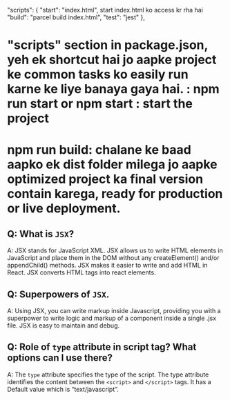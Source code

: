 "scripts": {
"start": "index.html", start index.html ko access kr rha hai
"build": "parcel build index.html",
"test": "jest"
},

# "scripts" section in package.json, yeh ek shortcut hai jo aapke project ke common tasks ko easily run karne ke liye banaya gaya hai. : npm run start or npm start : start the project

# npm run build: chalane ke baad aapko ek dist folder milega jo aapke optimized project ka final version contain karega, ready for production or live deployment.

## Q: What is `JSX`?

A: JSX stands for JavaScript XML.
JSX allows us to write HTML elements in JavaScript and place them in the DOM without any createElement() and/or appendChild() methods.
JSX makes it easier to write and add HTML in React.
JSX converts HTML tags into react elements.

## Q: Superpowers of `JSX`.

A: Using JSX, you can write markup inside Javascript, providing you with a superpower to write logic and markup of a component inside a single .jsx file. JSX is easy to maintain and debug.

## Q: Role of `type` attribute in script tag? What options can I use there?

A: The `type` attribute specifies the type of the script. The type attribute identifies the content between the `<script>` and `</script>` tags. It has a Default value which is “text/javascript”.
